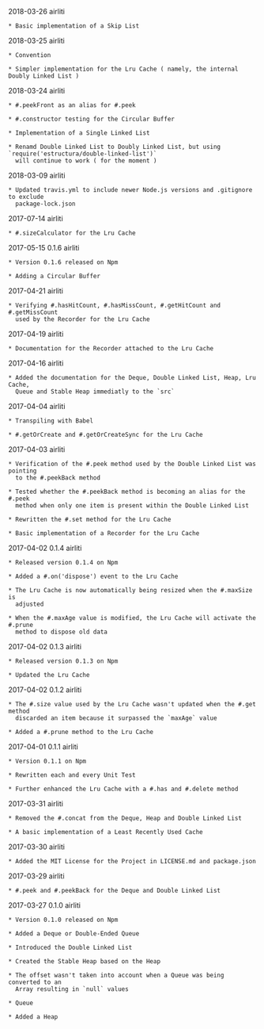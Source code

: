 2018-03-26 airliti

    * Basic implementation of a Skip List

2018-03-25 airliti

    * Convention
    
    * Simpler implementation for the Lru Cache ( namely, the internal Doubly Linked List )

2018-03-24 airliti

    * #.peekFront as an alias for #.peek

    * #.constructor testing for the Circular Buffer

    * Implementation of a Single Linked List

    * Renamd Double Linked List to Doubly Linked List, but using `require('estructura/double-linked-list')`
      will continue to work ( for the moment )

2018-03-09 airliti

    * Updated travis.yml to include newer Node.js versions and .gitignore to exclude
      package-lock.json

2017-07-14 airliti

    * #.sizeCalculator for the Lru Cache

2017-05-15 0.1.6 airliti

    * Version 0.1.6 released on Npm

    * Adding a Circular Buffer

2017-04-21 airliti

    * Verifying #.hasHitCount, #.hasMissCount, #.getHitCount and #.getMissCount
      used by the Recorder for the Lru Cache

2017-04-19 airliti

    * Documentation for the Recorder attached to the Lru Cache

2017-04-16 airliti

    * Added the documentation for the Deque, Double Linked List, Heap, Lru Cache,
      Queue and Stable Heap immediatly to the `src`

2017-04-04 airliti

    * Transpiling with Babel

    * #.getOrCreate and #.getOrCreateSync for the Lru Cache

2017-04-03 airliti

    * Verification of the #.peek method used by the Double Linked List was pointing
      to the #.peekBack method
      
    * Tested whether the #.peekBack method is becoming an alias for the #.peek
      method when only one item is present within the Double Linked List
          
    * Rewritten the #.set method for the Lru Cache
    
    * Basic implementation of a Recorder for the Lru Cache

2017-04-02 0.1.4 airliti

    * Released version 0.1.4 on Npm
    
    * Added a #.on('dispose') event to the Lru Cache
    
    * The Lru Cache is now automatically being resized when the #.maxSize is 
      adjusted
    
    * When the #.maxAge value is modified, the Lru Cache will activate the #.prune
      method to dispose old data

2017-04-02 0.1.3 airliti

    * Released version 0.1.3 on Npm

    * Updated the Lru Cache

2017-04-02 0.1.2 airliti

    * The #.size value used by the Lru Cache wasn't updated when the #.get method 
      discarded an item because it surpassed the `maxAge` value

    * Added a #.prune method to the Lru Cache

2017-04-01 0.1.1 airliti

    * Version 0.1.1 on Npm

    * Rewritten each and every Unit Test
    
    * Further enhanced the Lru Cache with a #.has and #.delete method

2017-03-31 airliti

    * Removed the #.concat from the Deque, Heap and Double Linked List

    * A basic implementation of a Least Recently Used Cache

2017-03-30 airliti

    * Added the MIT License for the Project in LICENSE.md and package.json

2017-03-29 airliti

    * #.peek and #.peekBack for the Deque and Double Linked List

2017-03-27 0.1.0 airliti

    * Version 0.1.0 released on Npm

    * Added a Deque or Double-Ended Queue
    
    * Introduced the Double Linked List
    
    * Created the Stable Heap based on the Heap
    
    * The offset wasn't taken into account when a Queue was being converted to an 
      Array resulting in `null` values
    
    * Queue
    
    * Added a Heap